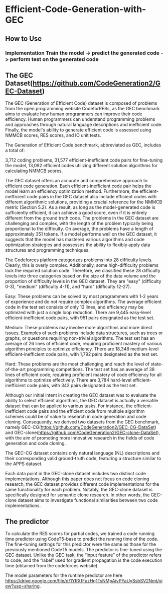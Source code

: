 # Efficient-Code-Generation-with-GEC


## How to Use

### Implementation Train the model -> predict the generated code -> perform test on the generated code


## The GEC Dataset(https://github.com/CodeGeneration2/GEC-Dataset)
  
The GEC (Generation of Efficient Code) dataset is composed of problems from the open programming website CodeforRESs, as the GEC benchmark aims to evaluate how human programmers can improve their code efficiency. Human programmers can understand programming problems and approaches through natural language descriptions and inefficient code. Finally, the model's ability to generate efficient code is assessed using NMMCB scores, RES scores, and IO unit tests.

The Generation of Efficient Code benchmark, abbreviated as GEC, includes a total of:

3,712 coding problems,
31,577 efficient-inefficient code pairs for fine-tuning the model,
13,092 efficient codes utilizing different solution algorithms for calculating NMMCB scores.

The GEC dataset offers an accurate and comprehensive approach to efficient code generation. Each efficient-inefficient code pair helps the model learn an efficiency optimization method. Furthermore, the efficient-inefficient code pairs in the GEC dataset also include efficient codes with different algorithmic solutions, providing a crucial reference for the NMMCB metric (Section 5.2). As a result, as long as the model-generated code is sufficiently efficient, it can achieve a good score, even if it is entirely different from the ground truth code. The problems in the GEC dataset are challenging and complex, with the length of the problem typically being proportional to the difficulty. On average, the problems have a length of approximately 351 tokens. If a model performs well on the GEC dataset, it suggests that the model has mastered various algorithms and code optimization strategies and possesses the ability to flexibly apply data structures and programming techniques.

The Codeforces platform categorizes problems into 28 difficulty levels. Clearly, this is overly complex. Additionally, some high-difficulty problems lack the required solution code. Therefore, we classified these 28 difficulty levels into three categories based on the size of the data volume and the proportion of difficulty levels in the GEC dataset. They are "easy" (difficulty 0-3), "medium" (difficulty 4-11), and "hard" (difficulty 12-27).

Easy: These problems can be solved by most programmers with 1-2 years of experience and do not require complex algorithms. The average efficient code in the test set consists of only 13 lines, and efficiency may be optimized with just a single loop reduction. There are 9,445 easy-level efficient-inefficient code pairs, with 951 pairs designated as the test set.

Medium: These problems may involve more algorithms and more direct issues. Examples of such problems include data structures, such as trees or graphs, or questions requiring non-trivial algorithms. The test set has an average of 26 lines of efficient code, requiring proficient mastery of various algorithm principles to optimize efficiency. There are 18,348 medium-level efficient-inefficient code pairs, with 1,792 pairs designated as the test set.

Hard: These problems are the most challenging and reach the level of state-of-the-art programming competitions. The test set has an average of 38 lines of efficient code, requiring proficient mastery of code efficiency for all algorithms to optimize effectively. There are 3,784 hard-level efficient-inefficient code pairs, with 342 pairs designated as the test set.

Although our initial intent in creating the GEC dataset was to evaluate the ability to select efficient algorithms, the GEC dataset is actually a versatile dataset that can be applied to various tasks. For instance, the efficient-inefficient code pairs and the efficient code from multiple algorithm schemes could be of value to research in code generation and code cloning. Consequently, we derived two datasets from the GEC benchmark, namely GEC-CG(https://github.com/CodeGeneration2/GEC-CG-DataSet) and GEC-clone(https://github.com/CodeGeneration2/GEC-clone-DataSet), with the aim of promoting more innovative research in the fields of code generation and code cloning.

The GEC-CG dataset contains only natural language (NL) descriptions and their corresponding valid ground-truth code, featuring a structure similar to the APPS dataset.

Each data point in the GEC-clone dataset includes two distinct code implementations. Although this paper does not focus on code cloning research, the GEC dataset provides different code implementations for the same functionality for each problem. Notably, the GEC-clone dataset is specifically designed for semantic clone research. In other words, the GEC-clone dataset aims to investigate functional similarities between two code implementations.

## The predictor

To calculate the RES scores for partial codes, we trained a code running time predictor using CodeT5-base to predict the running time of the code. The fine-tuning settings for this predictor were the same as those for the previously mentioned CodeT5 models. The predictor is fine-tuned using the GEC dataset. Unlike the GEC task, the “input feature” of the predictor refers to code, and the “label” used for gradient propagation is the code execution time (obtained from the codeforces website).

The model parameters for the runtime predictor are here https://drive.google.com/file/d/1YRXfFuzHq1TsNMpAivPYaUySsbSV2Nmt/view?usp=sharing.
